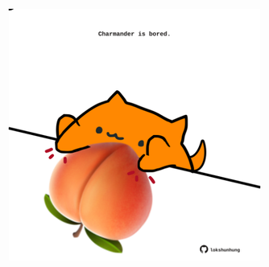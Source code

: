 <!-- built at 26/04/2021, 04:12:21 UTC -->
<p align="center">
  <img width="500" height="500" src="./ReadmeImage.svg">
</p>
